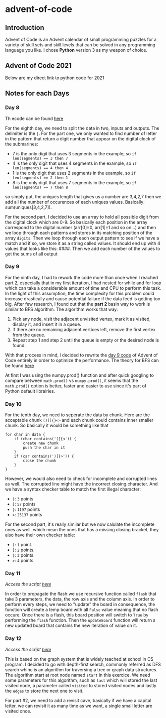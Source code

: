 # advent-of-code

## Introduction
Advent of Code is an Advent calendar of small programming puzzles for a variety of skill sets and skill levels that can be solved in any programming language you like. I chose **Python** version 3 as my weapon of choice.

## Advent of Code 2021
Below are my direct link to python code for 2021

## Notes for each Days

### Day 8

Th ecode can be found [here](aoc-2021/day8.py)

For the eighth day, we need to split the data in two, inputs and outputs. The delimiter is the `|`. For the part one, we only wanted to find number of letter in the pattern that return a digit number that appear on the digital clock of the submarines:
- 7 is the only digit that uses 3 segments in the example, so `if len(segments) == 3 then 7`
- 4 is the only digit that uses 4 segments in the example, so `if len(segments) == 4 then 4`
- 1 is the only digit that uses 2 segments in the example, so `if len(segments) == 2 then 1`
- 8 is the only digit that uses 7 segments in the example, so `if len(segments) == 7 then 8`

so simply put, the uniques length that gives us a number are 3,4,2,7 then we add all the number of occurences of each uniques values. Basically: sum(uniques[3,4,2,7]).

For the second part, I decided to use an array to hold all possible digit from the digital clock which are 0-9. So basically each position in the array correspond to the digital number (arr[0]=0, arr[1]=1 and so on...) and then we loop through each patterns and stores in its matching position of the array `digits`. Then we loop through each output pattern to see if we have a match and if so, we store it as a string called values. It should end up with 4 values that looks like this: ####. Then we add each number of the values to get the sums of all output

### Day 9
For the ninth day, I had to rework the code more than once when I reached part 2, especially that in my first iteration, I had nested for while and for loop which can take a considerable amount of time and CPU to perform this task. In the light of this assumption, the time complexity for this problem could increase drastically and cause potential failure if the data feed is getting too big. After few research, I found out that the **part 2** basin way to work is similar to BFS algorithm. The algorithm works that way:

1. Pick any node, visit the adjacent unvisited vertex, mark it as visited, display it, and insert it in a queue.
2. If there are no remaining adjacent vertices left, remove the first vertex from the queue.
3. Repeat step 1 and step 2 until the queue is empty or the desired node is found.

With that process in mind, I decided to rewrite the [day 9 code](aoc-2021/day9.py) of Advent of Code entirely in order to optimize the performance. The theory for BFS can be found [here](https://www.educative.io/edpresso/how-to-implement-a-breadth-first-search-in-python)

At first I was using the numpy.prod() function and after quick googling to compare between `math.prod()` vs `numpy.prod()`, it seems that the `math.prod()` option is better, faster and easier to use since it's part of Python default librairies.

### Day 10
For the tenth day, we need to seperate the data by chunk. Here are the acceptable chunk `()[]{}<>` and each chunk could contains inner smaller chunk. So basically it would be something like that
```
for char in data {
    if (char contains('([{<')) {
        create new chunk
        push the char in it
    }
    if (car contains(')]}>')) {
        close the chunk
    }
}
```

However, we would also need to check for incomplete and corrupted lines as well. The corrupted line might have the incorrect closing character. And we have a syntax checker table to match the first illegal character:
- `)`: `3` points
- `]`: `57` points
- `}`: `1197` points
- `>`: `25137` points

For the second part, it's really similar but we now calulate the incomplete ones as well. which mean the ones that has a missing closing bracket, they also have their own checker table:
- `)`: `1` point.
- `]`: `2` points.
- `}`: `3` points.
- `>`: `4` points.

### Day 11
*Access the script [here](aoc-2021/day11.py)*

In order to propagate the flash we use recursive function called `flash` that take 3 parameters, the data, the row axis and the column axis. In order to perform every steps, we need to "update" the board in consequence, the function will create a temp board with all `False` value meaning that no flash occure. Once there is a flash, this board position will switch to `True` by performing the `flash` function. Then the `updateBoard` function will return a new updated board that contains the new iteration of value on it.

### Day 12
*Access the script [here](aoc-2021/day12.py)*

This is based on the graph system that is widely teached at school in CS program. I decided to go with depth-first search, commonly referred as DFS search whihc is an algorithm for traversing a tree or graph data structures. The algorithm start at root node named `start` in this exercice. We need some parameters for this algorithm, such as `last` which will stored the last visited node, a parameter called `visited` to stored visited nodes and lastly the `edges` to store the next one to visit.

For part #2, we need to add a revisit cave, basically if we have a capital letter, we can revisit it as many time as we want, a single small letter are visited once.